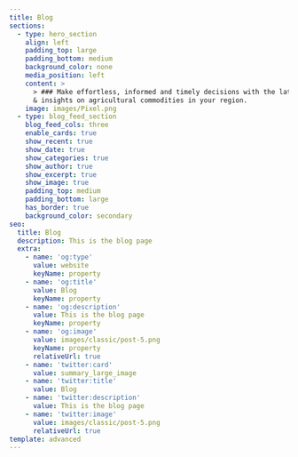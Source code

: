 ```yaml
---
title: Blog
sections:
  - type: hero_section
    align: left
    padding_top: large
    padding_bottom: medium
    background_color: none
    media_position: left
    content: >
      > ### Make effortless, informed and timely decisions with the latest news
      & insights on agricultural commodities in your region.
    image: images/Pixel.png
  - type: blog_feed_section
    blog_feed_cols: three
    enable_cards: true
    show_recent: true
    show_date: true
    show_categories: true
    show_author: true
    show_excerpt: true
    show_image: true
    padding_top: medium
    padding_bottom: large
    has_border: true
    background_color: secondary
seo:
  title: Blog
  description: This is the blog page
  extra:
    - name: 'og:type'
      value: website
      keyName: property
    - name: 'og:title'
      value: Blog
      keyName: property
    - name: 'og:description'
      value: This is the blog page
      keyName: property
    - name: 'og:image'
      value: images/classic/post-5.png
      keyName: property
      relativeUrl: true
    - name: 'twitter:card'
      value: summary_large_image
    - name: 'twitter:title'
      value: Blog
    - name: 'twitter:description'
      value: This is the blog page
    - name: 'twitter:image'
      value: images/classic/post-5.png
      relativeUrl: true
template: advanced
---
```

